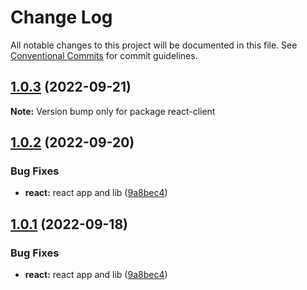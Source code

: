 # Change Log

All notable changes to this project will be documented in this file.
See [Conventional Commits](https://conventionalcommits.org) for commit guidelines.

## [1.0.3](https://github.com/vrapalis/corporate-design-system-blueprint/compare/v1.0.2...v1.0.3) (2022-09-21)

**Note:** Version bump only for package react-client





## [1.0.2](https://github.com/vrapalis/corporate-design-system-blueprint/compare/v0.1.0...v1.0.2) (2022-09-20)


### Bug Fixes

* **react:** react app and lib ([9a8bec4](https://github.com/vrapalis/corporate-design-system-blueprint/commit/9a8bec4eb4dbab2f78575448a7f1eb9044c141d7))





## [1.0.1](https://github.com/vrapalis/corporate-design-system-blueprint/compare/v0.1.0...v1.0.1) (2022-09-18)


### Bug Fixes

* **react:** react app and lib ([9a8bec4](https://github.com/vrapalis/corporate-design-system-blueprint/commit/9a8bec4eb4dbab2f78575448a7f1eb9044c141d7))
